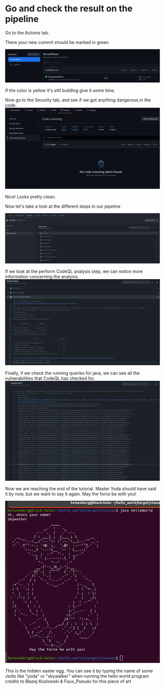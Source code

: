 # Go and check the result on the pipeline

Go to the Actions tab.  

There your new commit should be marked in green.  

![action](assets/actions2.png)

If the color is yellow it's still building give it some time.

Now go to the Security tab, and see if we got anything dangerous in the code.
![action](assets/security.png)

Nice!
Looks pretty clean.

Now let's take a look at the different steps in our pipeline

![action](assets/codeQLSteps.png)

If we look at the perform CodeQL analysis step, we can notice more information concerning the analysis.
![action](assets/codeQLAnalysis.png)

Finally, if we check the running queries for java, we can see all the vulnerabilities that CodeQL has checked for.
![action](assets/checkedVulnerabilities.png)

Now we are reaching the end of the tutorial.
Master Yoda should have said it by now, but we want to say it again. May the force be with you!

![action](assets/yoda.png)

This is the hidden easter egg. You can see it by typing the name of some Jedis like "yoda" or "skywalker" when running the hello world program
credits to Blazej Kozlowski & Faux_Pseudo for this piece of art
